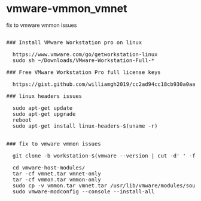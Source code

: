 # vmware-vmmon_vmnet
fix to vmware vmmon issues

<pre>

### Install VMware Workstation pro on linux

  https://www.vmware.com/go/getworkstation-linux 
  sudo sh ~/Downloads/VMware-Workstation-Full-*

### Free VMware Workstation Pro full license keys 

  https://gist.github.com/williamgh2019/cc2ad94cc18cb930a0aab42ed8d39e6f

### linux headers issues

  sudo apt-get update
  sudo apt-get upgrade
  reboot 
  sudo apt-get install linux-headers-$(uname -r)                    # after reboot write this command
  

### fix to vmware vmmon issues

  git clone -b workstation-$(vmware --version | cut -d' ' -f3) https://github.com/mkubecek/vmware-host-modules.git

  cd vmware-host-modules/
  tar -cf vmnet.tar vmnet-only
  tar -cf vmmon.tar vmmon-only
  sudo cp -v vmmon.tar vmnet.tar /usr/lib/vmware/modules/source/
  sudo vmware-modconfig --console --install-all
  </pre>
